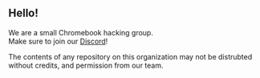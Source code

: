 ## Hello!
We are a small Chromebook hacking group.
<br>
Make sure to join our [Discord](https://discord.gg/nrMVY29MUb)!

The contents of any repository on this organization may not be distrubted without credits, and permission from our team.
